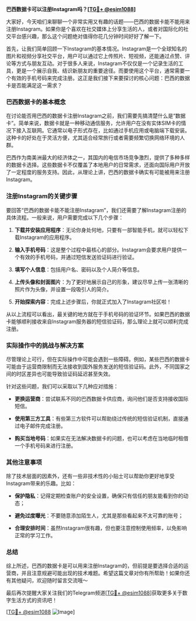 **巴西数据卡可以注册Instagram吗？[[TG💪+ @esim1088](https://t.me/s/esim1088)]**

大家好，今天咱们来聊聊一个非常实用又有趣的话题——巴西的数据卡能不能用来注册Instagram。如果你是个喜欢在社交媒体上分享生活的人，或者对国际化的社交平台感兴趣，那么这个问题绝对值得你花几分钟时间好好了解一下。

首先，让我们简单回顾一下Instagram的基本情况。Instagram是一个全球知名的图片和视频分享社交平台，用户可以通过它上传照片、短视频，还能通过点赞、评论等方式与朋友互动。对于很多人来说，Instagram不仅仅是一个记录生活的工具，更是一个展示自我、结识新朋友的重要途径。而要使用这个平台，通常需要一个有效的手机号码来完成注册。这正是我们接下来要探讨的核心问题：巴西的数据卡是否能满足这一需求？

### 巴西数据卡的基本概念

在讨论能否用巴西的数据卡注册Instagram之前，我们需要先搞清楚什么是“数据卡”。简单来说，数据卡就是一种移动通信服务，允许用户在没有实体SIM卡的情况下接入互联网。它通常以电子形式存在，比如通过手机应用或电脑端下载安装。这种卡的好处在于灵活方便，尤其适合经常旅行或者需要频繁切换网络环境的人群。

巴西作为南美洲最大的经济体之一，其国内的电信市场竞争激烈，提供了多种多样的数据卡选择。这些数据卡不仅覆盖了本地用户的日常需求，还面向国际用户开放了一定程度的服务支持。因此，从理论上讲，巴西的数据卡确实有可能被用来注册Instagram。

### 注册Instagram的关键步骤

要回答“巴西的数据卡能不能注册Instagram”，我们还需要了解Instagram注册的具体流程。一般来说，用户需要完成以下几个步骤：

1. **下载并安装应用程序**：无论你身处何地，只要有一部智能手机，就可以轻松下载Instagram的应用程序。
   
2. **输入手机号码**：这是整个过程中最核心的部分。Instagram会要求用户提供一个有效的手机号码，并通过短信发送验证码进行验证。

3. **填写个人信息**：包括用户名、密码以及个人简介等信息。

4. **上传头像和封面图片**：为了更好地展示自己的形象，建议尽早上传一张清晰的照片作为头像，并设置一段吸引人的简介。

5. **开始探索内容**：完成上述步骤后，你就正式加入了Instagram社区啦！

从以上流程可以看出，最关键的地方就在于手机号码的验证环节。如果巴西的数据卡能够顺利接收来自Instagram服务器的短信验证码，那么理论上就可以顺利完成注册。

### 实际操作中的挑战与解决方案

尽管理论上可行，但在实际操作中可能会遇到一些障碍。例如，某些巴西的数据卡可能由于运营商限制而无法接收到国外服务发送的短信验证码。此外，不同国家之间的时区差异也可能导致验证码延迟甚至失效。

针对这些问题，我们可以采取以下几种应对措施：

- **更换运营商**：尝试联系不同的巴西数据卡供应商，询问他们是否支持接收国际短信。
  
- **使用第三方工具**：有些第三方软件可以帮助绕过传统的短信验证机制，直接通过电子邮件完成注册。

- **购买当地号码**：如果实在无法解决数据卡的问题，也可以考虑在当地临时租借一个手机号码来进行注册。

### 其他注意事项

除了技术层面的因素外，还有一些非技术性的小贴士可以帮助你更好地享受Instagram带来的乐趣。比如：

- **保护隐私**：记得定期检查账户的安全设置，确保只有信任的朋友能看到你的动态；
  
- **避免过度曝光**：不要随意添加陌生人，尤其是那些看起来不太可靠的账号；
  
- **合理安排时间**：虽然Instagram很有趣，但也要注意控制使用频率，以免影响正常的学习工作。

### 总结

综上所述，巴西的数据卡是可以用来注册Instagram的，但前提是要选择合适的运营商，并且注意规避可能出现的技术难题。希望这篇文章对你有所帮助！如果你还有其他疑问，欢迎随时留言交流哦～ 

最后再次提醒大家关注我们的Telegram频道[[TG💪+ @esim1088](https://t.me/s/esim1088)]获取更多关于数字生活方式的资讯吧！  

[[TG💪+ @esim1088](https://t.me/s/esim1088) ![Image](https://i.postimg.cc/4NQfJmqS/Snipaste-2025-05-13-00-14-12.png)]